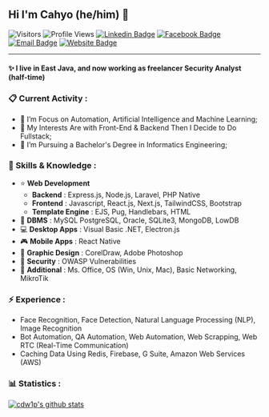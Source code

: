 ## Hi I'm Cahyo (he/him) 👋

![Visitors](https://visitor-badge.laobi.icu/badge?page_id=cdw1p&color=blue)
![Profile Views](https://komarev.com/ghpvc/?username=cdw1p)
[![Linkedin Badge](https://img.shields.io/badge/-LinkedIn-blue?style=flat-square&logo=Linkedin&logoColor=white&link=https://www.linkedin.com/in/cdw1p/)](https://www.linkedin.com/in/cdw1p/)
[![Facebook Badge](https://img.shields.io/badge/-Facebook-blue?style=flat-square&logo=Facebook&logoColor=white&link=https://www.facebook.com/cdw1p/)](https://www.facebook.com/cdw1p/)
[![Email Badge](https://img.shields.io/badge/-Email-c14438?style=flat-square&logo=Gmail&logoColor=white&link=mailto:cdw1@outlook.co.id)](mailto:cdw1@outlook.co.id)
[![Website Badge](https://img.shields.io/badge/-Github%27s%20Page-gray?style=flat-square&logo=Github&logoColor=white&link=https://cdw1p.github.io/)](https://cdw1p.github.io/)

----

#### ✨ I live in East Java, and now working as freelancer Security Analyst (half-time)
### 📋 Current Activity :
- 📖 I’m Focus on Automation, Artificial Intelligence and Machine Learning;
- 🤔 My Interests Are with Front-End & Backend Then I Decide to Do Fullstack;
- 💼 I’m Pursuing a Bachelor's Degree in Informatics Engineering;

### 🚀 Skills & Knowledge :
- ⭐ **Web Development**
  - **Backend** : Express.js, Node.js, Laravel, PHP Native
  - **Frontend** : Javascript, React.js, Next.js, TailwindCSS, Bootstrap
  - **Template Engine** : EJS, Pug, Handlebars, HTML
- 📝 **DBMS** : MySQL PostgreSQL, Oracle, SQLite3, MongoDB, LowDB
- 💻 **Desktop Apps** : Visual Basic .NET, Electron.js
- 🎮 **Mobile Apps** : React Native
- 📐 **Graphic Design** : CorelDraw, Adobe Photoshop
- 🔐 **Security** : OWASP  Vulnerabilities
- 🎉 **Additional** : Ms. Office, OS (Win, Unix, Mac), Basic Networking, MikroTik

### ⚡ Experience :
- Face Recognition, Face Detection, Natural Language Processing (NLP), Image Recognition
- Bot Automation, QA Automation, Web Automation, Web Scrapping, Web RTC (Real-Time Communication)
- Caching Data Using Redis, Firebase, G Suite, Amazon Web Services (AWS)

### 📊 Statistics :
<a href="https://github.com/cdw1p/">
<img src="https://github-readme-stats.vercel.app/api?username=cdw1p&hide=issues&count_private=true&show_icons=true" alt="cdw1p's github stats" />
</a>
